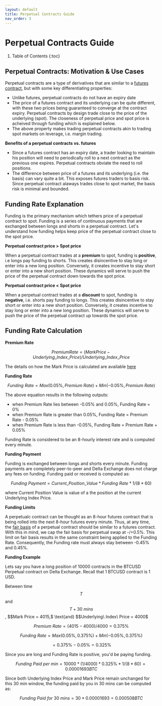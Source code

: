 ```yaml
---
layout: default
title: Perpetual Contracts Guide
nav_order: 3
---
```


# Perpetual Contracts Guide

1. Table of Contents
{:toc}

## Perpetual Contracts: Motivation & Use Cases

Perpetual contracts are a type of derivatives that are similar to a [futures contract](https://www.delta.exchange/user-guide/docs/tutorials/futures-guide/), but with some key differentiating properties:

- Unlike futures, perpetual contracts do not have an expiry date
- The price of a futures contract and its underlying can be quite different, with these two prices being guaranteed to converge at the contract expiry. Perpetual contracts by design trade close to the price of the underlying (spot). The closeness of perpetual price and spot price is acheived through funding which is explained below.
- The above property makes trading perpetual contracts akin to trading spot markets on leverage, i.e. margin trading.

**Benefits of a perpetual contracts vs. futures**

- Since a futures contract has an expiry date, a trader looking to maintain his position will need to periodically roll to a next contract as the previous one expires. Perpetual contracts obviate the need to roll positions.
- The difference between price of a futures and its underlying (i.e. the basis) can vary quite a bit. This exposes futures traders to basis risk. Since perpetual contract alaways trades close to spot market, the basis risk is minimal and bounded.

## Funding Rate Explanation

Funding is the primary mechanism which tethers price of a perpetual contract to spot. Funding is a series of continuous payments that are exchanged between longs and shorts in a perpetual contract. Let's understand how funding helps keep price of the perpetual contract close to the spot price.

**Perpetual contract price > Spot price**

When a perpetual contract trades at a **premium** to spot, funding is **positive**, i.e longs pay funding to shorts. This creates disincentive to stay long or enter into a new long position. Conversely, it creates incentive to stay short or enter into a new short position. These dynamics will serve to push the price of the perpetual contract down towards the spot price.

**Perpetual contract price < Spot price**

When a perpetual contract trades at a **discount** to spot, funding is **negative**, i.e. shorts pay funding to longs. This creates disincentive to stay short or enter into a new short position. Conversely, it creates incentive to stay long or enter into a new long position. These dynamics will serve to push the price of the perpetual contract up towards the spot price.

## Funding Rate Calculation

**Premium Rate**

$$Premium Rate = (Mark Price - Underlying\_Index\_Price)/ Underlying\_Index\_Price$$

The details on how the Mark Price is calculated are available [here](https://www.delta.exchange/user-guide/docs/trading-guide/fair-price/)

**Funding Rate**

$$Funding\ Rate = Max(0.05\%, Premium\ Rate) + Min(-0.05\%, Premium\ Rate)$$

The above equation results in the following outputs:
- when Premium Rate lies between -0.05% and 0.05%, Funding Rate = 0%
- when Premium Rate is greater than 0.05%, Funding Rate = Premium Rate - 0.05%
- when Premium Rate is less than -0.05%, Funding Rate = Premium Rate + 0.05%

Funding Rate is considered to be an 8-hourly interest rate and is computed every minute. 

**Funding Payment** 

Funding is exchanged between longs and shorts every minute. Funding payments are completely peer-to-peer and Delta Exchange does not charge any fees on funding. Funding paid or received is computed as:

$$Funding\ Payment = Current\_Position\_Value * Funding\ Rate * 1/ (8 * 60)$$

where Current Position Value is value of a the position at the current Underlying Index Price.

**Funding Limits**

A perpetualc contract can be thought as an 8-hour futures contract that is being rolled into the next 8-hour futures every minute. Thus, at any time, the [fair basis]({{site.baseurl}}/docs/trading-guide/fair-price/#fair-basis-calculation) of a perpetual contract should be similar to a futures contract. With this in mind, we cap the fair basis for perpetual swap at -/+0.5%. This limit on fair basis results in the same constraint being applied to the Funding Rate. Consequently, the Funding rate must always stay between -0.45% and 0.45%.

**Funding Example**

Lets say you have a long position of 10000 contracts in the BTCUSD Perpetual contract on Delta Exchange. Recall that 1 BTCUSD contract is 1 USD.

Between time $$T$$ and $$T+30\ mins$$, $$Mark Price = $4015,$$ \text{and} $$Underlying\ Index\ Price = $4000$$

$$Premium\ Rate = (4015-4000)/4000 = 0.375\%$$

$$Funding\ Rate = Max (0.05\%,0.375\%) + Min (-0.05\%,0.375\%)$$

$$= 0.375\% - 0.05\% = 0.325\%$$

Since you are long and Funding Rate is positive, you'd be paying funding.               

$$ Funding\ Paid\ per\ min = 10000 * (1/ 4000) * 0.325\% * 1/ (8*60) =  0.00001693  BTC$$

Since both Underlying Index Price and Mark Price remain unchanged for this 30 min window, the funding paid by you in 30 mins can be computed as:

$$ Funding\ Paid\ for\ 30\ mins = 30 * 0.00001693 = 0.000508 BTC$$





